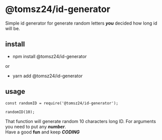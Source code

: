 # @tomsz24/id-generator

Simple id generator for generate random letters ***you*** decided how long id will be.

## install

 - npm install @tomsz24/id-generator

 or

 - yarn add @tomsz24/id-generator


## usage

```
const randomID = require('@tomsz24/id-generator');

randomID(10);
```

That function will generate random 10 characters long ID. For arguments you need to put any ***number***.<br/>
Have a good **fun** and keep ***CODING***